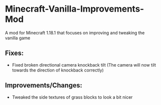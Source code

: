 # Minecraft-Vanilla-Improvements-Mod
A mod for Minecraft 1.18.1 that focuses on improving and tweaking the vanilla game

## Fixes:

* Fixed broken directional camera knockback tilt (The camera will now tilt towards the direction of knockback correctly)

## Improvements/Changes:

* Tweaked the side textures of grass blocks to look a bit nicer

